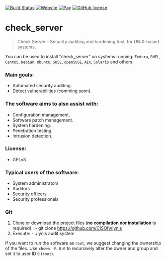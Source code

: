 [![Build Status](https://travis-ci.org/Fernando0069/check_server.svg?branch=master)](https://www.refsolutions.com)
[![Website](https://img.shields.io/website-up-down-green-red/http/shields.io.svg?style=plastic)](https://www.google.es)
[![Pay](https://img.shields.io/badge/%24-free-%23a10000.svg?style=plastic)](https://www.google.es)
[![GitHub license](https://img.shields.io/badge/license-GPL3-brightgreen.svg)](https://www.gnu.org/licenses/gpl-3.0.en.html)

# check_server
> Check Server - Security auditing and hardening tool, for UNIX-based systems.

You can be used to install "check_server" on systems running: `Fedora`, `RHEL`, `CentOS`, `Debian`, `Ubuntu`, `SUSE`, `openSUSE`, `AIX`, `Solaris` and others.

### Main goals:
- Automated security auditing.
- Detect vulnerabilities (comming soon).

### The software aims to also assist with:
- Configuration management.
- Software patch management.
- System hardening.
- Penetration testing.
- Intrusion detection.

### License:
- GPLv3

### Typical users of the software:
- System administrators
- Auditors
- Security officers
- Security professionals

### Git
1. Clone or download the project files (**no compilation nor installation** is required) ;
       - git clone https://github.com/CISOfy/lynis
2. Execute:
       - ./lynis audit system
        
If you want to run the software as `root`, we suggest changing the ownership of the files. Use `chown -R 0:0` to recursively alter the owner and group and set it to user ID `0` (`root`).
